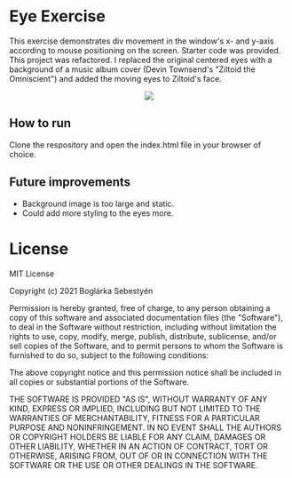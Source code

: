 # Eye Exercise
This exercise demonstrates div movement in the window's x- and y-axis according to mouse positioning on the screen. Starter code was provided. This project was refactored. I replaced the original centered eyes with a background of a music album cover (Devin Townsend's "Ziltoid the Omniscient") and added the moving eyes to Ziltoid's face.


<p align="center">
<img src="https://media.giphy.com/media/1cJENkOW9kEbwAYqvq/giphy.gif?cid=790b76117e9e9e27fc79c5af5692d4445711e435fa9dfedb&rid=giphy.gif&ct=g"
</p>


## How to run

Clone the respository and open the index.html file in your browser of choice. 

## Future improvements
* Background image is too large and static. 
* Could add more styling to the eyes more.


# License
MIT License

Copyright (c) 2021 Boglárka Sebestyén

Permission is hereby granted, free of charge, to any person obtaining a copy of this software and associated documentation files (the "Software"), to deal in the Software without restriction, including without limitation the rights to use, copy, modify, merge, publish, distribute, sublicense, and/or sell copies of the Software, and to permit persons to whom the Software is furnished to do so, subject to the following conditions:

The above copyright notice and this permission notice shall be included in all copies or substantial portions of the Software.

THE SOFTWARE IS PROVIDED "AS IS", WITHOUT WARRANTY OF ANY KIND, EXPRESS OR IMPLIED, INCLUDING BUT NOT LIMITED TO THE WARRANTIES OF MERCHANTABILITY, FITNESS FOR A PARTICULAR PURPOSE AND NONINFRINGEMENT. IN NO EVENT SHALL THE AUTHORS OR COPYRIGHT HOLDERS BE LIABLE FOR ANY CLAIM, DAMAGES OR OTHER LIABILITY, WHETHER IN AN ACTION OF CONTRACT, TORT OR OTHERWISE, ARISING FROM, OUT OF OR IN CONNECTION WITH THE SOFTWARE OR THE USE OR OTHER DEALINGS IN THE SOFTWARE.

